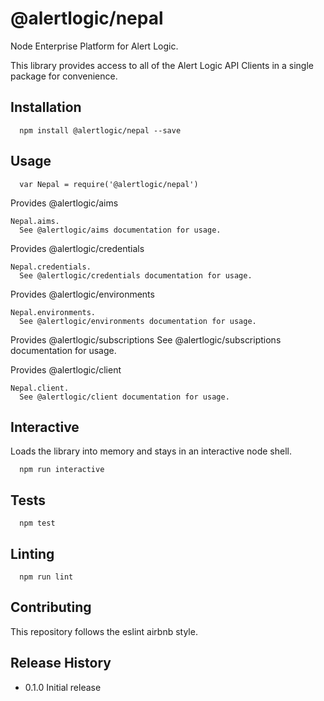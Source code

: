   @alertlogic/nepal
=========

Node Enterprise Platform for Alert Logic.

This library provides access to all of the Alert Logic API Clients in a single package for convenience.

## Installation

      npm install @alertlogic/nepal --save

## Usage

      var Nepal = require('@alertlogic/nepal')

  Provides @alertlogic/aims

    Nepal.aims.
      See @alertlogic/aims documentation for usage.
  
  Provides @alertlogic/credentials

    Nepal.credentials.
      See @alertlogic/credentials documentation for usage.
  
  Provides @alertlogic/environments

    Nepal.environments.
      See @alertlogic/environments documentation for usage.
  
  Provides @alertlogic/subscriptions
      See @alertlogic/subscriptions documentation for usage.
  
  Provides @alertlogic/client

    Nepal.client.
      See @alertlogic/client documentation for usage.

## Interactive

  Loads the library into memory and stays in an interactive node shell.
  
      npm run interactive

## Tests

      npm test

## Linting

      npm run lint

## Contributing

This repository follows the eslint airbnb style.

## Release History

* 0.1.0 Initial release
